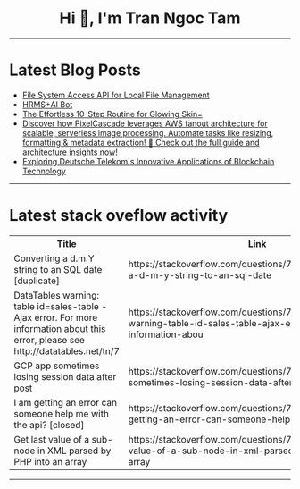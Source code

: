 <h1 align="center">Hi 👋, I'm Tran Ngoc Tam</h1>

---

# Latest Blog Posts 
<!-- BLOG-POST-LIST:START -->
- [File System Access API for Local File Management](https://dev.to/omriluz1/file-system-access-api-for-local-file-management-533o)
- [HRMS+AI Bot](https://dev.to/etop_software_088f26bea05/hrmsai-bot-4l78)
- [The Effortless 10-Step Routine for Glowing Skin=](https://dev.to/fitandhealty_world_47bdd1/the-effortless-10-step-routine-for-glowing-skin-42h6)
- [Discover how PixelCascade leverages AWS fanout architecture for scalable, serverless image processing. Automate tasks like resizing, formatting &amp; metadata extraction! 🚀 Check out the full guide and architecture insights now!](https://dev.to/dandipangestu/discover-how-pixelcascade-leverages-aws-fanout-architecture-for-scalable-serverless-image-4d4l)
- [Exploring Deutsche Telekom&#39;s Innovative Applications of Blockchain Technology](https://dev.to/rachellovestowrite/exploring-deutsche-telekoms-innovative-applications-of-blockchain-technology-52j9)
<!-- BLOG-POST-LIST:END -->

---

# Latest stack oveflow activity
<table>
  <tr><th>Title</th><th>Link</th></tr>
  <!-- STACKOVERFLOW:START --><tr><td>Converting a d.m.Y string to an SQL date [duplicate]</td><td>https://stackoverflow.com/questions/79601539/converting-a-d-m-y-string-to-an-sql-date</td></tr><tr><td>DataTables warning: table id=sales-table - Ajax error. For more information about this error, please see http://datatables.net/tn/7</td><td>https://stackoverflow.com/questions/79601480/datatables-warning-table-id-sales-table-ajax-error-for-more-information-abou</td></tr><tr><td>GCP app sometimes losing session data after post</td><td>https://stackoverflow.com/questions/79601203/gcp-app-sometimes-losing-session-data-after-post</td></tr><tr><td>I am getting an error can someone help me with the api? [closed]</td><td>https://stackoverflow.com/questions/79601170/i-am-getting-an-error-can-someone-help-me-with-the-api</td></tr><tr><td>Get last value of a sub-node in XML parsed by PHP into an array</td><td>https://stackoverflow.com/questions/79601120/get-last-value-of-a-sub-node-in-xml-parsed-by-php-into-an-array</td></tr><!-- STACKOVERFLOW:END -->
</table>

---


